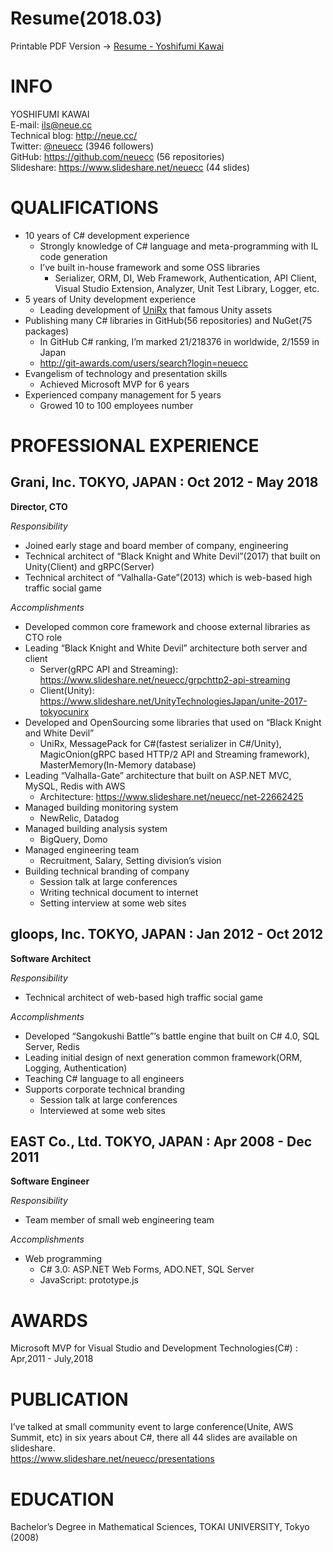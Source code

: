 Resume(2018.03)
===
Printable PDF Version -> [Resume - Yoshifumi Kawai](https://github.com/neuecc/Resume/blob/master/Resume%20-%20Yoshifumi%20Kawai.pdf)

INFO
===
YOSHIFUMI KAWAI  
E-mail: ils@neue.cc  
Technical blog: http://neue.cc/  
Twitter: [@neuecc](https://twitter.com/neuecc) (3946 followers)  
GitHub: https://github.com/neuecc (56 repositories)  
Slideshare: https://www.slideshare.net/neuecc (44 slides)  

QUALIFICATIONS
===
- 10 years of C# development experience
  - Strongly knowledge of C# language and meta-programming with IL code generation
  -	I’ve built in-house framework and some OSS libraries
    - Serializer, ORM, DI, Web Framework, Authentication, API Client, Visual Studio Extension, Analyzer, Unit Test Library, Logger, etc.
- 5 years of Unity development experience
  - Leading development of [UniRx](https://github.com/neuecc/UniRx/) that famous Unity assets
- Publishing many C# libraries in GitHub(56 repositories) and NuGet(75 packages)
  -	In GitHub C# ranking, I’m marked 21/218376 in worldwide, 2/1559 in Japan
  -	http://git-awards.com/users/search?login=neuecc
- Evangelism of technology and presentation skills
  -	Achieved Microsoft MVP for 6 years
- Experienced company management for 5 years
  -	Growed 10 to 100 employees number
  
PROFESSIONAL EXPERIENCE
===

Grani, Inc. TOKYO, JAPAN : Oct 2012 - May 2018
---
**Director, CTO**

*Responsibility*
- Joined early stage and board member of company, engineering
- Technical architect of “Black Knight and White Devil”(2017) that built on Unity(Client) and gRPC(Server)
- Technical architect of “Valhalla-Gate”(2013) which is web-based high traffic social game

*Accomplishments*
- Developed common core framework and choose external libraries as CTO role
- Leading “Black Knight and White Devil” architecture both server and client
  - Server(gRPC API and Streaming): https://www.slideshare.net/neuecc/grpchttp2-api-streaming
  - Client(Unity): https://www.slideshare.net/UnityTechnologiesJapan/unite-2017-tokyocunirx
- Developed and OpenSourcing some libraries that used on “Black Knight and White Devil”
  - UniRx, MessagePack for C#(fastest serializer in C#/Unity), MagicOnion(gRPC based HTTP/2 API and Streaming framework), MasterMemory(In-Memory database)
- Leading “Valhalla-Gate” architecture that built on ASP.NET MVC, MySQL, Redis with AWS
  -	Architecture: https://www.slideshare.net/neuecc/net-22662425
- Managed building monitoring system
  -	NewRelic, Datadog
- Managed building analysis system
  -	BigQuery, Domo
- Managed engineering team
  -	Recruitment, Salary, Setting division’s vision
- Building technical branding of company
  -	Session talk at large conferences
  -	Writing technical document to internet
  -	Setting interview at some web sites

gloops, Inc. TOKYO, JAPAN : Jan 2012 - Oct 2012
---
**Software Architect**

*Responsibility*
- Technical architect of web-based high traffic social game

*Accomplishments*
- Developed “Sangokushi Battle”’s battle engine that built on C# 4.0, SQL Server, Redis
- Leading initial design of next generation common framework(ORM, Logging, Authentication)
- Teaching C# language to all engineers
- Supports corporate technical branding
  - Session talk at large conferences
  - Interviewed at some web sites

EAST Co., Ltd. TOKYO, JAPAN : Apr 2008 - Dec 2011
---
**Software Engineer**

*Responsibility*
- Team member of small web engineering team

*Accomplishments*
- Web programming
  - C# 3.0: ASP.NET Web Forms, ADO.NET, SQL Server
  - JavaScript: prototype.js

AWARDS
===
Microsoft MVP for Visual Studio and Development Technologies(C#) : Apr,2011 - July,2018  

PUBLICATION
===
I’ve talked at small community event to large conference(Unite, AWS Summit, etc) in six years about C#, there all 44 slides are available on slideshare.  
https://www.slideshare.net/neuecc/presentations

EDUCATION
===
Bachelor’s Degree in Mathematical Sciences, TOKAI UNIVERSITY, Tokyo (2008)
